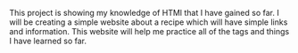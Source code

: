 This project is showing my knowledge of HTMl that I have gained so far. I will be creating a simple website about a recipe which will have simple links and information. This website will help me practice all of the tags and things I have learned so far.
